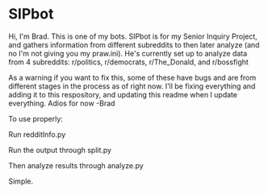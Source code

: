 # SIPbot
Hi, I'm Brad. This is one of my bots.
SIPbot is for my Senior Inquiry Project, and gathers information from different subreddits
to then later analyze (and no I'm not giving you my praw.ini). He's currently set up to analyze data from 4 subreddits: r/politics, r/democrats, r/The_Donald, and r/bossfight

As a warning if you want to fix this, some of these have bugs and are from different stages in the process as of right now. I'll be fixing everything and adding it to this respository, and updating this readme when I update everything. Adios for now -Brad


To use properly:
  
  Run redditInfo.py
  
  Run the output through split.py
  
  Then analyze results through analyze.py
  
  Simple.
